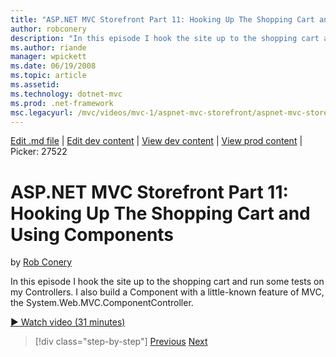 ```yaml
---
title: "ASP.NET MVC Storefront Part 11: Hooking Up The Shopping Cart and Using Components | Microsoft Docs"
author: robconery
description: "In this episode I hook the site up to the shopping cart and run some tests on my Controllers. I also build a Component with a little-known feature of MVC, th..."
ms.author: riande
manager: wpickett
ms.date: 06/19/2008
ms.topic: article
ms.assetid: 
ms.technology: dotnet-mvc
ms.prod: .net-framework
msc.legacyurl: /mvc/videos/mvc-1/aspnet-mvc-storefront/aspnet-mvc-storefront-part-11-hooking-up-the-shopping-cart-and-using-components
---
```

[Edit .md file](C:\Projects\msc\dev\Msc.Www\Web.ASP\App_Data\github\mvc\videos\mvc-1\aspnet-mvc-storefront\aspnet-mvc-storefront-part-11-hooking-up-the-shopping-cart-and-using-components.md) | [Edit dev content](http://www.aspdev.net/umbraco#/content/content/edit/26731) | [View dev content](http://docs.aspdev.net/tutorials/mvc/videos/mvc-1/aspnet-mvc-storefront/aspnet-mvc-storefront-part-11-hooking-up-the-shopping-cart-and-using-components.html) | [View prod content](http://www.asp.net/mvc/videos/mvc-1/aspnet-mvc-storefront/aspnet-mvc-storefront-part-11-hooking-up-the-shopping-cart-and-using-components) | Picker: 27522

ASP.NET MVC Storefront Part 11: Hooking Up The Shopping Cart and Using Components
====================
by [Rob Conery](https://github.com/robconery)

In this episode I hook the site up to the shopping cart and run some tests on my Controllers. I also build a Component with a little-known feature of MVC, the System.Web.MVC.ComponentController.

[&#9654; Watch video (31 minutes)](https://channel9.msdn.com/Blogs/ASP-NET-Site-Videos/aspnet-mvc-storefront-part-11-hooking-up-the-shopping-cart-and-using-components)

>[!div class="step-by-step"] [Previous](aspnet-mvc-storefront-part-10-shopping-cart-refactor-and-authorization.md) [Next](aspnet-mvc-storefront-part-12-mocking.md)